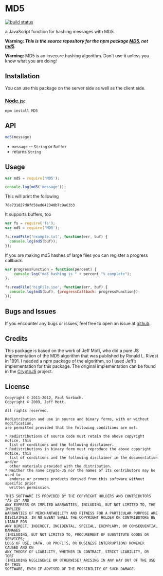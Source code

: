 # MD5

[![build status](https://secure.travis-ci.org/pvorb/node-md5.png)](http://travis-ci.org/pvorb/node-md5)

a JavaScript function for hashing messages with MD5.

**Warning: _This is the source repository for the npm package
[MD5](https://www.npmjs.com/package/MD5), not
[md5](https://www.npmjs.com/package/md5)._**

**Warning:** MD5 is an insecure hashing algorithm. Don't use it unless you know
what you are doing!

## Installation

You can use this package on the server side as well as the client side.

### [Node.js](http://nodejs.org/):

~~~
npm install MD5
~~~


## API

~~~ javascript
md5(message)
~~~

  * `message` -- `String` or `Buffer`
  * returns `String`


## Usage

~~~ javascript
var md5 = require('MD5');

console.log(md5('message'));
~~~

This will print the following

~~~
78e731027d8fd50ed642340b7c9a63b3
~~~

It supports buffers, too

~~~ javascript
var fs = require('fs');
var md5 = require('MD5');

fs.readFile('example.txt', function(err, buf) {
  console.log(md5(buf));
});
~~~

If you are making md5 hashes of large files you can register a progress callback.

~~~~ javascript
var progressFunction = function(percent) {
    console.log("md5 hashing is " + percent "% complete");
};

fs.readFile('bigFile.iso', function(err, buf) {
  console.log(md5(buf), {progressCallback: progressFunction});
});

~~~~


## Bugs and Issues

If you encounter any bugs or issues, feel free to open an issue at
[github](https://github.com/pvorb/node-md5/issues).


## Credits

This package is based on the work of Jeff Mott, who did a pure JS implementation
of the MD5 algorithm that was published by Ronald L. Rivest in 1991. I needed a
npm package of the algorithm, so I used Jeff’s implementation for this package.
The original implementation can be found in the
[CryptoJS](http://code.google.com/p/crypto-js/) project.


## License

~~~
Copyright © 2011-2012, Paul Vorbach.
Copyright © 2009, Jeff Mott.

All rights reserved.

Redistribution and use in source and binary forms, with or without modification,
are permitted provided that the following conditions are met:

* Redistributions of source code must retain the above copyright notice, this
  list of conditions and the following disclaimer.
* Redistributions in binary form must reproduce the above copyright notice, this
  list of conditions and the following disclaimer in the documentation and/or
  other materials provided with the distribution.
* Neither the name Crypto-JS nor the names of its contributors may be used to
  endorse or promote products derived from this software without specific prior
  written permission.

THIS SOFTWARE IS PROVIDED BY THE COPYRIGHT HOLDERS AND CONTRIBUTORS "AS IS" AND
ANY EXPRESS OR IMPLIED WARRANTIES, INCLUDING, BUT NOT LIMITED TO, THE IMPLIED
WARRANTIES OF MERCHANTABILITY AND FITNESS FOR A PARTICULAR PURPOSE ARE
DISCLAIMED. IN NO EVENT SHALL THE COPYRIGHT HOLDER OR CONTRIBUTORS BE LIABLE FOR
ANY DIRECT, INDIRECT, INCIDENTAL, SPECIAL, EXEMPLARY, OR CONSEQUENTIAL DAMAGES
(INCLUDING, BUT NOT LIMITED TO, PROCUREMENT OF SUBSTITUTE GOODS OR SERVICES;
LOSS OF USE, DATA, OR PROFITS; OR BUSINESS INTERRUPTION) HOWEVER CAUSED AND ON
ANY THEORY OF LIABILITY, WHETHER IN CONTRACT, STRICT LIABILITY, OR TORT
(INCLUDING NEGLIGENCE OR OTHERWISE) ARISING IN ANY WAY OUT OF THE USE OF THIS
SOFTWARE, EVEN IF ADVISED OF THE POSSIBILITY OF SUCH DAMAGE.
~~~

